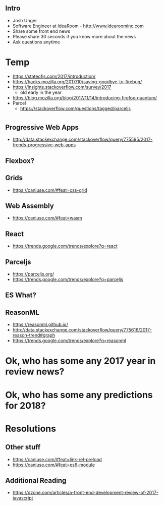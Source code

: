 ## Intro
* Josh Unger
* Software Engineer at IdeaRoom - http://www.idearoominc.com
* Share some front end news
* Please share 30 seconds if you know more about the news
* Ask questions anytime


# Temp
- https://stateofjs.com/2017/introduction/
- https://hacks.mozilla.org/2017/10/saying-goodbye-to-firebug/
- https://insights.stackoverflow.com/survey/2017
  - old early in the year
- https://blog.mozilla.org/blog/2017/11/14/introducing-firefox-quantum/  
- Parcel
  - https://stackoverflow.com/questions/tagged/parceljs

# 

## Progressive Web Apps
- http://data.stackexchange.com/stackoverflow/query/775595/2017-trends-progressive-web-apps

## Flexbox?

## Grids
- https://caniuse.com/#feat=css-grid

## Web Assembly
- https://caniuse.com/#feat=wasm

## React
- https://trends.google.com/trends/explore?q=react

## Parceljs
- https://parceljs.org/
- https://trends.google.com/trends/explore?q=parceljs

## ES What?

## ReasonML
- https://reasonml.github.io/
- http://data.stackexchange.com/stackoverflow/query/775616/2017-reason-trend#graph
- https://trends.google.com/trends/explore?q=reasonml

# Ok, who has some any 2017 year in review news?
# Ok, who has some any predictions for 2018?
# Resolutions

## Other stuff
- https://caniuse.com/#feat=link-rel-preload
- https://caniuse.com/#feat=es6-module


## Additional Reading
- https://dzone.com/articles/a-front-end-development-review-of-2017-javascript
